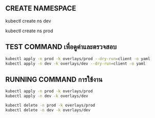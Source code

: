 ## CREATE NAMESPACE

kubectl create ns dev

kubectl create ns prod


## TEST COMMAND เพื่อดูค่าและตรวจสอบ

```sh
kubectl apply -n prod -k overlays/prod --dry-run=client -o yaml
kubectl apply -n dev -k overlays/dev --dry-run=client -o yaml
```


## RUNNING COMMAND การใช้งาน

```sh
kubectl apply -n prod -k overlays/prod
kubectl apply -n dev -k overlays/dev

kubectl delete -n prod -k overlays/prod
kubectl delete -n dev -k overlays/dev
```





